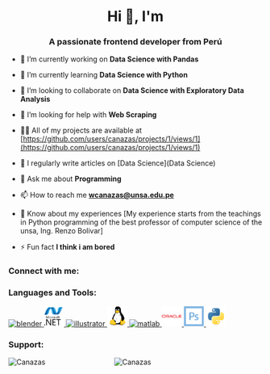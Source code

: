 <h1 align="center">Hi 👋, I'm </h1>
<h3 align="center">A passionate frontend developer from Perú</h3>

- 🔭 I’m currently working on **Data Science with Pandas**

- 🌱 I’m currently learning **Data Science with Python**

- 👯 I’m looking to collaborate on **Data Science with Exploratory Data Analysis**

- 🤝 I’m looking for help with **Web Scraping**

- 👨‍💻 All of my projects are available at [https://github.com/users/canazas/projects/1/views/1](https://github.com/users/canazas/projects/1/views/1)

- 📝 I regularly write articles on [Data Science](Data Science)

- 💬 Ask me about **Programming**

- 📫 How to reach me **wcanazas@unsa.edu.pe**

- 📄 Know about my experiences [My experience starts from the teachings in Python programming of the best professor of computer science of the unsa, Ing. Renzo Bolivar]

- ⚡ Fun fact **I think i am bored**

<h3 align="left">Connect with me:</h3>
<p align="left">
</p>

<h3 align="left">Languages and Tools:</h3>
<p align="left"> <a href="https://www.blender.org/" target="_blank" rel="noreferrer"> <img src="https://download.blender.org/branding/community/blender_community_badge_white.svg" alt="blender" width="40" height="40"/> </a> <a href="https://dotnet.microsoft.com/" target="_blank" rel="noreferrer"> <img src="https://raw.githubusercontent.com/devicons/devicon/master/icons/dot-net/dot-net-original-wordmark.svg" alt="dotnet" width="40" height="40"/> </a> <a href="https://www.adobe.com/in/products/illustrator.html" target="_blank" rel="noreferrer"> <img src="https://www.vectorlogo.zone/logos/adobe_illustrator/adobe_illustrator-icon.svg" alt="illustrator" width="40" height="40"/> </a> <a href="https://www.linux.org/" target="_blank" rel="noreferrer"> <img src="https://raw.githubusercontent.com/devicons/devicon/master/icons/linux/linux-original.svg" alt="linux" width="40" height="40"/> </a> <a href="https://www.mathworks.com/" target="_blank" rel="noreferrer"> <img src="https://upload.wikimedia.org/wikipedia/commons/2/21/Matlab_Logo.png" alt="matlab" width="40" height="40"/> </a> <a href="https://www.oracle.com/" target="_blank" rel="noreferrer"> <img src="https://raw.githubusercontent.com/devicons/devicon/master/icons/oracle/oracle-original.svg" alt="oracle" width="40" height="40"/> </a> <a href="https://www.photoshop.com/en" target="_blank" rel="noreferrer"> <img src="https://raw.githubusercontent.com/devicons/devicon/master/icons/photoshop/photoshop-line.svg" alt="photoshop" width="40" height="40"/> </a> <a href="https://www.python.org" target="_blank" rel="noreferrer"> <img src="https://raw.githubusercontent.com/devicons/devicon/master/icons/python/python-original.svg" alt="python" width="40" height="40"/> </a> </p>


<h3 align="left">Support:</h3>
<p><a href="https://www.buymeacoffee.com/Canazas"> <img align="left" src="https://cdn.buymeacoffee.com/buttons/v2/default-yellow.png" height="50" width="210" alt="Canazas" /></a><a href="https://ko-fi.com/Canazas"> <img align="left" src="https://cdn.ko-fi.com/cdn/kofi3.png?v=3" height="50" width="210" alt="Canazas" /></a></p><br><br>

